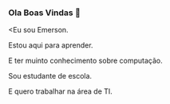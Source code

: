 ### Ola Boas Vindas 👋

<Eu sou Emerson.

Estou aqui para aprender.

E ter muinto conhecimento sobre computação.

Sou estudante de escola.

E quero trabalhar na área de TI.
